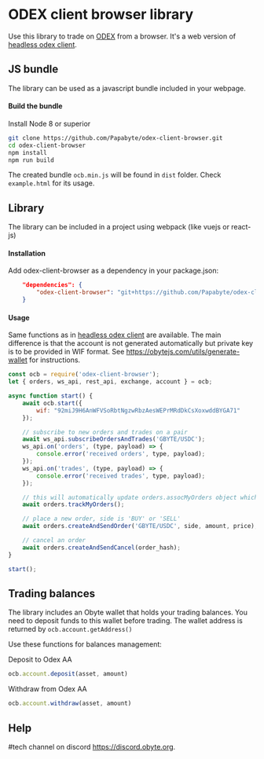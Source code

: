 # ODEX client browser library

Use this library to trade on [ODEX](https://odex.ooo) from a browser. It's a web version of [headless odex client](https://github.com/byteball/odex-client.git).


## JS bundle

The library can be used as a javascript bundle included in your webpage.

#### Build the bundle
Install Node 8 or superior

```sh
git clone https://github.com/Papabyte/odex-client-browser.git
cd odex-client-browser
npm install
npm run build
```
The created bundle `ocb.min.js` will be found in `dist` folder.
Check `example.html` for its usage.

## Library

The library can be included in a project using webpack (like vuejs or react-js)

#### Installation
Add odex-client-browser as a dependency in your package.json:
```json
	"dependencies": {
		"odex-client-browser": "git+https://github.com/Papabyte/odex-client-browser.git"
	}
```

#### Usage

Same functions as in [headless odex client](https://github.com/byteball/odex-client.git) are available. The main difference is that the account is not generated automatically but private key is to be provided in WIF format. See https://obytejs.com/utils/generate-wallet for instructions.

```js
const ocb = require('odex-client-browser');
let { orders, ws_api, rest_api, exchange, account } = ocb;

async function start() {
	await ocb.start({
		wif: "92miJ9H6AnWFVSoRbtNgzwRbzAesWEPrMRdDkCsXoxwddBYGA71"
	});

	// subscribe to new orders and trades on a pair
	await ws_api.subscribeOrdersAndTrades('GBYTE/USDC');
	ws_api.on('orders', (type, payload) => {
		console.error('received orders', type, payload);
	});
	ws_api.on('trades', (type, payload) => {
		console.error('received trades', type, payload);
	});

	// this will automatically update orders.assocMyOrders object which holds all my orders keyed by order hash. New orders will be automatically added, filled and cancelled orders will be automatically removed
	await orders.trackMyOrders();

	// place a new order, side is 'BUY' or 'SELL'
	await orders.createAndSendOrder('GBYTE/USDC', side, amount, price);

	// cancel an order
	await orders.createAndSendCancel(order_hash);
}

start();
```


## Trading balances

The library includes an Obyte wallet that holds your trading balances. You need to deposit funds to this wallet before trading. The wallet address is returned by `ocb.account.getAddress()`

Use these functions for balances management:

Deposit to Odex AA
```js
ocb.account.deposit(asset, amount)
```

Withdraw from Odex AA
```js
ocb.account.withdraw(asset, amount)
```

## Help

\#tech channel on discord https://discord.obyte.org.

